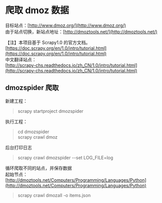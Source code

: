 # 爬取 dmoz 数据 #  
目标站点：[http://www.dmoz.org/](http://www.dmoz.org/)  
由于站点切换，新站点地址：[http://dmoztools.net/](http://dmoztools.net/)  
  
  
【注】本项目基于 Scrapy1.0 的官方文档。  
[https://doc.scrapy.org/en/1.0/intro/tutorial.html](https://doc.scrapy.org/en/1.0/intro/tutorial.html)  
中文翻译站点：  
[http://scrapy-chs.readthedocs.io/zh_CN/1.0/intro/tutorial.html](http://scrapy-chs.readthedocs.io/zh_CN/1.0/intro/tutorial.html)  



## dmozspider 爬取 ##
新建工程：
> scrapy startproject dmozspider

执行工程：
> cd dmozspider  
> scrapy crawl dmoz

后台打印日志
> scrapy crawl dmozspider --set LOG_FILE=log

循环爬取不同的站点，并保存数据  
起始节点：[http://dmoztools.net/Computers/Programming/Languages/Python](http://dmoztools.net/Computers/Programming/Languages/Python) 
> scrapy crawl dmozall -o items.json

